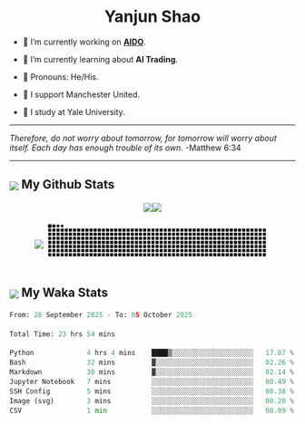 

<h1 align="center">Yanjun Shao</h1>

- 🐒 I’m currently working on **[AIDO](https://github.com/genbio-ai/AIDO)**.

- 🦧 I’m currently learning about **AI Trading**.

- 🦍 Pronouns: He/His.

- 👹 I support Manchester United.

- 🐶 I study at Yale University.

---

<i> Therefore, do not worry about tomorrow, for tomorrow will worry about itself. Each day has enough trouble of its own. </i> -Matthew 6:34

---

<h2><img src="https://emojis.slackmojis.com/emojis/images/1579216111/7550/pikachu_wave.gif?1579216111" align="center" width="28" /> My Github Stats</h2>

<p align="center"><img align="center" src = "https://github-readme-stats.vercel.app/api?username=super-dainiu&show_icons=true&count_private=true&theme=tokyonight&hide=issues&line_height=30" width="400px"><img align="center" src = "https://github-readme-streak-stats.herokuapp.com/?user=super-dainiu&theme=tokyonight" width="400px"></p>

<p align="center"><img align="center" width="400px" src="https://github-readme-stats.vercel.app/api/top-langs/?username=super-dainiu&layout=compact&theme=tokyonight&hide=html,tex,jupyter%20notebook"><img align="center" width="400px" src="https://github.com/super-dainiu/super-dainiu/blob/output/github-contribution-grid-snake.svg"></p>

<h2><img src="https://emojis.slackmojis.com/emojis/images/1579216111/7550/pikachu_wave.gif?1579216111" align="center" width="28" /> My Waka Stats</h2>

<!--START_SECTION:waka-->

```python
From: 28 September 2025 - To: 05 October 2025

Total Time: 23 hrs 54 mins

Python             4 hrs 4 mins    ████▒░░░░░░░░░░░░░░░░░░░░   17.07 %
Bash               32 mins         ▓░░░░░░░░░░░░░░░░░░░░░░░░   02.26 %
Markdown           30 mins         ▓░░░░░░░░░░░░░░░░░░░░░░░░   02.14 %
Jupyter Notebook   7 mins          ░░░░░░░░░░░░░░░░░░░░░░░░░   00.49 %
SSH Config         5 mins          ░░░░░░░░░░░░░░░░░░░░░░░░░   00.38 %
Image (svg)        3 mins          ░░░░░░░░░░░░░░░░░░░░░░░░░   00.28 %
CSV                1 min           ░░░░░░░░░░░░░░░░░░░░░░░░░   00.09 %
```

<!--END_SECTION:waka-->
